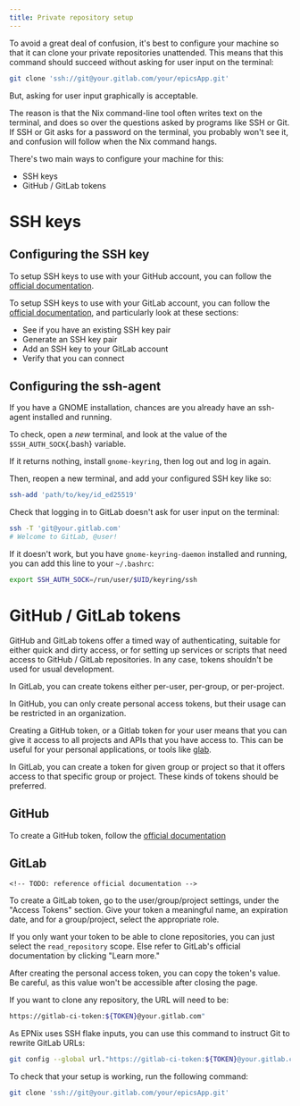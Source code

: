 ```yaml
---
title: Private repository setup
---
```


To avoid a great deal of confusion, it's best to configure your machine so that it can clone your private repositories unattended.
This means that this command should succeed without asking for user input on the terminal:

``` bash
git clone 'ssh://git@your.gitlab.com/your/epicsApp.git'
```

But, asking for user input graphically is acceptable.

The reason is that the Nix command-line tool often writes text on the terminal, and does so over the questions asked by programs like SSH or Git.
If SSH or Git asks for a password on the terminal, you probably won't see it, and confusion will follow when the Nix command hangs.

There's two main ways to configure your machine for this:

-   SSH keys
-   GitHub / GitLab tokens

# SSH keys

## Configuring the SSH key

To setup SSH keys to use with your GitHub account, you can follow the [official documentation][github-ssh].

To setup SSH keys to use with your GitLab account, you can follow the [official documentation][gitlab-ssh], and particularly look at these sections:

-   See if you have an existing SSH key pair
-   Generate an SSH key pair
-   Add an SSH key to your GitLab account
-   Verify that you can connect

  [github-ssh]: https://docs.github.com/en/authentication/connecting-to-github-with-ssh
  [gitlab-ssh]: https://docs.gitlab.com/ee/user/ssh.html

## Configuring the ssh-agent

If you have a GNOME installation, chances are you already have an ssh-agent installed and running.

To check, open a *new* terminal, and look at the value of the `$SSH_AUTH_SOCK`{.bash} variable.

If it returns nothing, install `gnome-keyring`, then log out and log in again.

Then, reopen a new terminal, and add your configured SSH key like so:

``` bash
ssh-add 'path/to/key/id_ed25519'
```

Check that logging in to GitLab doesn't ask for user input on the terminal:

``` bash
ssh -T 'git@your.gitlab.com'
# Welcome to GitLab, @user!
```

If it doesn't work, but you have `gnome-keyring-daemon` installed and running,
you can add this line to your `~/.bashrc`:

``` bash
export SSH_AUTH_SOCK=/run/user/$UID/keyring/ssh
```

# GitHub / GitLab tokens

GitHub and GitLab tokens offer a timed way of authenticating, suitable for either quick and dirty access, or for setting up services or scripts that need access to GitHub / GitLab repositories.
In any case, tokens shouldn't be used for usual development.

In GitLab, you can create tokens either per-user, per-group, or per-project.

In GitHub, you can only create personal access tokens, but their usage can be restricted in an organization.

Creating a GitHub token, or a Gitlab token for your user means that you can give it access to all projects and APIs that you have access to.
This can be useful for your personal applications, or tools like [glab].

In GitLab, you can create a token for given group or project so that it offers access to that specific group or project.
These kinds of tokens should be preferred.

  [glab]: https://docs.gitlab.com/ee/integration/glab/

## GitHub

To create a GitHub token, follow the [official documentation][github-token]

  [github-token]: https://docs.github.com/en/authentication/keeping-your-account-and-data-secure/creating-a-personal-access-token

## GitLab

```{=html}
<!-- TODO: reference official documentation -->
```
To create a GitLab token, go to the user/group/project settings, under the "Access Tokens" section.
Give your token a meaningful name, an expiration date, and for a group/project, select the appropriate role.

If you only want your token to be able to clone repositories, you can just select the `read_repository` scope.
Else refer to GitLab's official documentation by clicking "Learn more."

After creating the personal access token, you can copy the token's value.
Be careful, as this value won't be accessible after closing the page.

If you want to clone any repository, the URL will need to be:

``` bash
https://gitlab-ci-token:${TOKEN}@your.gitlab.com"
```

As EPNix uses SSH flake inputs, you can use this command to instruct Git to rewrite GitLab URLs:

``` bash
git config --global url."https://gitlab-ci-token:${TOKEN}@your.gitlab.com".insteadOf "ssh://git@your.gitlab.com"
```

To check that your setup is working, run the following command:

``` bash
git clone 'ssh://git@your.gitlab.com/your/epicsApp.git'
```
